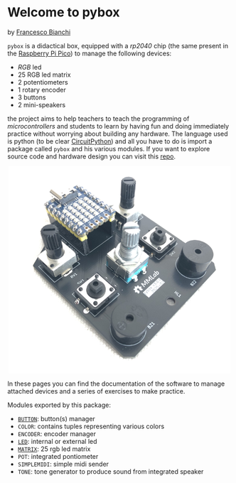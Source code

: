 # Welcome to pybox

by [Francesco Bianchi](https://www.francescobianchi.cloud)

`pybox` is a didactical box, equipped with a *rp2040* chip (the same present in the [Raspberry Pi Pico](https://www.raspberrypi.com/products/raspberry-pi-pico/)) to manage the following devices: 

- *RGB* led 
- 25 RGB led matrix 
- 2 potentiometers 
- 1 rotary encoder
- 3 buttons 
- 2 mini-speakers 

the project aims to help teachers to teach the programming of *microcontrollers* and students to learn by having fun and doing immediately practice without worrying about building any hardware. 
The language used is python (to be clear [CircuitPython](https://circuitpython.org/)) and all you have to do is import a package called `pybox` and his various modules. 
If you want to explore source code and hardware design you can visit this [repo](https://github.com/franeum/pybox3).

<img src="./pybox.png" width="500" style="display: block; margin: auto;">

In these pages you can find the documentation of the software to manage attached devices and a series of exercises to make practice. 

Modules exported by this package: 

- [`BUTTON`](button.md): button(s) manager  
- `COLOR`: contains tuples representing various colors 
- `ENCODER`: encoder manager
- [`LED`](led.md): internal or external led
- [`MATRIX`](matrix.md): 25 rgb led matrix  
- `POT`: integrated pontiometer 
- `SIMPLEMIDI`: simple midi sender
- `TONE`: tone generator to produce sound from integrated speaker  
